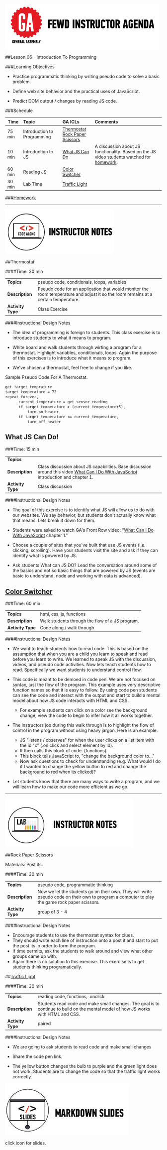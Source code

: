![GeneralAssemb.ly](../../img/icons/instr_agenda.png)


##Lesson 06 - Introduction To Programming


###Learning Objectives


*	Practice programmatic thinking by writing pseudo code to solve a basic problem.

*	Define web site behavior and the practical uses of JavaScript.

*	Predict DOM output / changes by reading JS code.

###Schedule


| Time        | Topic| GA ICLs| Comments |
| ------------- |:-------------|:-------------------|:----------------|
| 75 min | Introduction to Programming| [Thermostat]() <br> [Rock Paper Scissors]() |  |
| 10 min | Introduction to JS | [What JS Can Do]() | A discussion about JS functionality. Based on the JS video students watched for [homework](https://generalassemb.ly/online/videos/what-can-you-do-with-javascript/cinema?chapter=3).|
| 60 min | Reading JS | [Color Switcher]() <br> |  |
| 30 min | Lab Time| [Traffic Light]()  <br> |  |


###[Homework](../Homework/)


---

![Code Demo](../../img/icons/instr_code_along.png)

 
##Thermostat

####Time: 30 min

| | |
| ------------- |:-------------|
| __Topics__ | pseudo code, conditionals, loops, variables | 
| __Description__| Pseudo code for an application that would monitor the room temperature and adjust it so the room remains at a certain temperature. |    
| __Activity Type__| Class Exercise | 


####Instructional Design Notes 

*	The idea of programming is foreign to students. This class exercise is to introduce students to what it means to program.

*	White board and walk students through wirting a program for a thermostat. Highlight variables, conditionals, loops. Again the purpose of this exercises is to introduce what it means to program. 

*	We've chosen a thermostat, feel free to change if you like. 


Sample Pseudo Code For A Thermostat.

```
get target_temprature
target_temperature = 72
repeat forever,
      current_temperature = get_sensor_reading
      if target_temperature > (current_temperature+5),
          turn_on_heater
      if target_temperature <= current_temperature,
          turn_off_heater
```

## What JS Can Do!
###Time: 15 min


| | |
| ------------- |:-------------|
| __Topics__ | |
| __Description__| Class discussion about JS capabilities. Base discussion around this video [What Can I Do With JavaScript](https://generalassemb.ly/online/videos/what-can-you-do-with-javascript/cinema?chapter=3) introduction and chapter 1. |
| __Activity Type__| Class discussion | 

####Instructional Design Notes

*	The goal of this exercise is to identify what JS will allow us to do with our websites. We say behavior, but students don't actually know what that means. Lets break it down for them.

*	Students were asked to watch GA's Front Row video: "[What Can I Do With JavaScript](https://generalassemb.ly/online/videos/what-can-you-do-with-javascript/cinema?chapter=3) chapter 1." 

*	Choose a couple of sites that you've built that use JS events (i.e. clicking, scrolling). Have your students visit the site and ask if they can identify what is powered by JS.

*	Ask students What can JS DO? Lead the conversation around some of the basics and not so basic things that are powered by JS (events are basic to understand, node and working with data is advanced).


## [Color Switcher](http://codepen.io/nevan/pen/kBItz)

###Time: 60 min

| | |
| ------------- |:-------------|
| __Topics__ | html, css, js, functions |
| __Description__| Walk students through the flow of a JS program. |
| __Activity Type__| Code along / walk through | 

####Instructional Design Notes

*	We want to teach students how to read code. This is based on the assumption that when you are a child you learn to speak and read before you learn to write. We learned to speak JS with the discussion, videos, and pseudo code activities. Now lets teach students how to read. Specifically we want students to understand control flow. 

*	This code is meant to be demoed in code pen. We are not focused on syntax, just the flow of the program. This example uses very descriptive function names so that it is easy to follow. By using code pen students can see the code and interact with the output and start to build a mental model about how JS code interacts with HTML and CSS. 
	*	For example students can click on a color see the background change, view the code to begin to infer how it all works together. 

*	The instructors job during this walk through is to highlight the flow of control in the program without using heavy jargon. Here is an example:
	*	JS  "listens / observes" for when the user clicks on a list item with the id "x" (.on click and select element by id).
	*	It then calls this block of code. (functions)
	*	This block tells JavaScript to, "change the background color to..."
	*	Now ask questions to check for understanding (e.g. What would I do if I wanted to change the yellow button to red and change the background to red when its clicked)? 
	
*	Let students know that there are many ways to write a program, and we will learn how to make our code more efficient as we go.

---
 

![Exercise - Instructor](../../img/icons/instr_lab.png)

##Rock Paper Scissors

Materials: Post its.

####Time: 30 min

| | |
| ------------- |:-------------|
| __Topics__ | pseudo code, programmatic thinking | 
| __Description__| Now we let the students go on their own. They will write pseudo code on their own to program a computer to play the game rock paper scissors.  |    
| __Activity Type__| group of 3 - 4 | 


####Instructional Design Notes 

*	Encourage students to use the thermostat syntax for clues. 
*	They should write each line of instruction onto a post it and start to put the post its in order to form the program.
*	If time permits, ask the students to walk around and view what other groups came up with.
*	Again there is no solution to this exercise. This exercise is to get students thinking programatically. 


##[Traffic Light](http://codepen.io/nevan/pen/shtLA)

####Time: 30 min

| | |
| ------------- |:-------------|
| __Topics__ | reading code, functions, .onclick| 
| __Description__| Students read code and make small changes. The goal is to continue to build on the mental model of how JS works with HTML and CSS.|    
| __Activity Type__| paired| 


####Instructional Design Notes 

*	We are going to ask students to read code and make small changes

*	Share the code pen link. 

*	The yellow button changes the bulb to purple and the green light does not work. Students are to change the code so that the traffic light works correctly.  	


[![slides](../../img/icons/slides.png)](slides.md)

click icon for slides.
